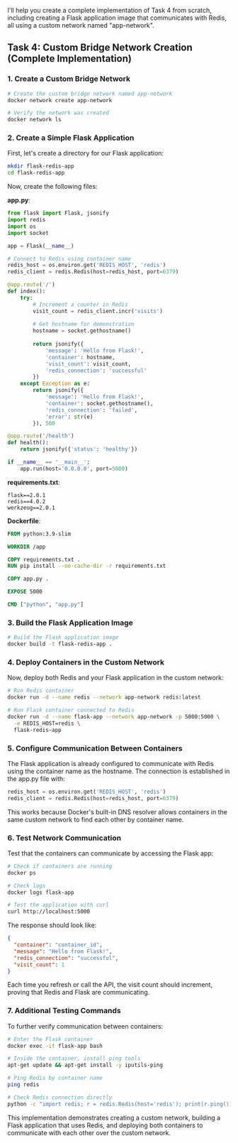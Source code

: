 I'll help you create a complete implementation of Task 4 from scratch, including creating a Flask application image that communicates with Redis, all using a custom network named "app-network".

## Task 4: Custom Bridge Network Creation (Complete Implementation)

### 1. Create a Custom Bridge Network

```bash
# Create the custom bridge network named app-network
docker network create app-network

# Verify the network was created
docker network ls
```

### 2. Create a Simple Flask Application

First, let's create a directory for our Flask application:

```bash
mkdir flask-redis-app
cd flask-redis-app
```

Now, create the following files:

**app.py**:
```python
from flask import Flask, jsonify
import redis
import os
import socket

app = Flask(__name__)

# Connect to Redis using container name
redis_host = os.environ.get('REDIS_HOST', 'redis')
redis_client = redis.Redis(host=redis_host, port=6379)

@app.route('/')
def index():
    try:
        # Increment a counter in Redis
        visit_count = redis_client.incr('visits')
        
        # Get hostname for demonstration
        hostname = socket.gethostname()
        
        return jsonify({
            'message': 'Hello from Flask!',
            'container': hostname,
            'visit_count': visit_count,
            'redis_connection': 'successful'
        })
    except Exception as e:
        return jsonify({
            'message': 'Hello from Flask!',
            'container': socket.gethostname(),
            'redis_connection': 'failed',
            'error': str(e)
        }), 500

@app.route('/health')
def health():
    return jsonify({'status': 'healthy'})

if __name__ == '__main__':
    app.run(host='0.0.0.0', port=5000)
```

**requirements.txt**:
```
flask==2.0.1
redis==4.0.2
werkzeug==2.0.1
```

**Dockerfile**:
```dockerfile
FROM python:3.9-slim

WORKDIR /app

COPY requirements.txt .
RUN pip install --no-cache-dir -r requirements.txt

COPY app.py .

EXPOSE 5000

CMD ["python", "app.py"]
```

### 3. Build the Flask Application Image

```bash
# Build the Flask application image
docker build -t flask-redis-app .
```

### 4. Deploy Containers in the Custom Network

Now, deploy both Redis and your Flask application in the custom network:

```bash
# Run Redis container
docker run -d --name redis --network app-network redis:latest

# Run Flask container connected to Redis
docker run -d --name flask-app --network app-network -p 5000:5000 \
  -e REDIS_HOST=redis \
  flask-redis-app
```

### 5. Configure Communication Between Containers

The Flask application is already configured to communicate with Redis using the container name as the hostname. The connection is established in the app.py file with:

```python
redis_host = os.environ.get('REDIS_HOST', 'redis')
redis_client = redis.Redis(host=redis_host, port=6379)
```

This works because Docker's built-in DNS resolver allows containers in the same custom network to find each other by container name.

### 6. Test Network Communication

Test that the containers can communicate by accessing the Flask app:

```bash
# Check if containers are running
docker ps

# Check logs
docker logs flask-app

# Test the application with curl
curl http://localhost:5000
```

The response should look like:
```json
{
  "container": "container_id",
  "message": "Hello from Flask!",
  "redis_connection": "successful",
  "visit_count": 1
}
```

Each time you refresh or call the API, the visit count should increment, proving that Redis and Flask are communicating.

### 7. Additional Testing Commands

To further verify communication between containers:

```bash
# Enter the Flask container
docker exec -it flask-app bash

# Inside the container, install ping tools
apt-get update && apt-get install -y iputils-ping

# Ping Redis by container name
ping redis

# Check Redis connection directly
python -c "import redis; r = redis.Redis(host='redis'); print(r.ping())"
```

This implementation demonstrates creating a custom network, building a Flask application that uses Redis, and deploying both containers to communicate with each other over the custom network.